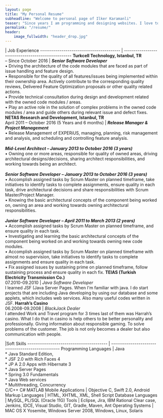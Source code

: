 ```yaml
---
layout: page
title: "My Personal Resume"
subheadline: "Welcome to personal page of Ilker Karamanli"
teaser: "Since years I am programming and designing websites. I love to work with open source tools and learn via code from others. This time I want to try to give something back..."
permalink: "/resume/"
header:
    image_fullwidth: "header_drop.jpg"
---
```


| Job Experience
----------------------------------------- | ---------------------------------------------------
<strong>Turkcell Technology, Istanbul, TR</strong><br>– Since October 2016 | <em><strong>Senior Software Developer</strong></em><br>• Driving the architecture of the code modules that are faced as part of issue handling and feature design.<br>• Responsible for the quality of all features/issues being implemented within their ownership area. Actively contribute to the corresponding quality reviews, Delivered Feature Optimization proposals or other quality related actions.<br>• Provide technical consultation during design and development related with the owned code modules / areas.<br>• Play an active role in the solution of complex problems in the owned code modules / area and guide others during relevant issue and defect fixes.<br>
<strong>NETAS Research and Development, Istanbul, TR</strong><br>April 2011 – October 2016 (5 Years and 6 months) | <em><strong>Release Manager & Project Management</strong></em><br>• Release Management of EXPERiUS, managing, planning, risk management and analysis, and scheduling and controlling feature analysis.<br><br><strong><em>Mid-Level Architect – January 2013 to October 2016 (3 years)</em></strong><br>• Owning one or more areas, responsible for quality of owned areas, driving architectural designs/decisions, sharing architect responsibilities, and working towards being an architect.<br><br><strong><em>Senior Software Developer – January 2013 to October 2016 (3 years)</em></strong><br>• Accomplish assigned tasks by Scrum Master on planned timeframe, take initiatives to identify tasks to complete assignments, ensure quality in each task, drive architectural decisions and share responsibilities with Scrum Master/Project Manager.<br>• Knowing the basic architectural concepts of the component being worked on, owning an area and working towards owning architectural responsibilities.<br><br><strong><em>Junior Software Developer – April 2011 to March 2013 (2 years)</em></strong><br>• Accomplish assigned tasks by Scrum Master on planned timeframe, and ensure quality in each task.<br>• Investigating and learning the basic architectural concepts of the component being worked on and working towards owning new code modules.<br>• Accomplish assigned tasks by Scrum Master on planned timeframe with almost no supervision, take initiatives to identify tasks to complete assignments and ensure quality in each task.<br>• Fix assigned issues by sustaining prime on planned timeframe, follow sustaining process and ensure quality in each fix.
<strong>TEIAS (Turkish Electricity Transmission Co.)</strong><br>07.2010-09.2010 | <em>Java Software Developer</em><br> I learned JSF (Java Server Pages. When I'm familiar with java. I do start projects that are including Java developing by using our database and some applets, which includes web services. Also many useful codes written in JSF.
<strong>Harrah’s Casino</strong><br>06.2008-09.2008 | <em>BlackJack Dealer</em><br>  I attended Work and Travel program for 3 times last of them was Harrah’s casino. What I do that in casino is help others to be better personality and professionally. Giving information about responsible gaming. To solve problems of the customer. The job is not only becomes a dealer but also communication with people.


|Soft Skills
----------------------------------------- | ---------------------------------------------------
Programming Languages | Java<br> * Java Standard Edition,<br> * JSF 2.0 with Rich Faces 4<br> * JP A 2.0 Apps with Hibernate 3<br> * Java Server Pages<br> * Spring 3.0 Fundamentals<br> * Java Web services<br> * Multithreading, Concurrency<br> C/C++ C# MATLAB
Mobile Applications | Objective C, Swift 2.0, Android
Markup Languages | HTML, XHTML, XML, Shell Script
Database Languages | MySQL, PL/SQL (Oracle 11G)
Tools | Eclipse, Jira, IBM Rational Clear case, Jenkins, IDCE, Visual Studio, GIT, Gradle, Maven, Ant
Operating Systems | MAC OS X Yosemite, Windows Server 2008, Windows, Linux, Solaris

